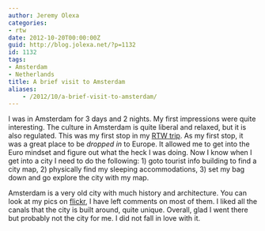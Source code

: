 ```yaml
---
author: Jeremy Olexa
categories:
- rtw
date: 2012-10-20T00:00:00Z
guid: http://blog.jolexa.net/?p=1132
id: 1132
tags:
- Amsterdam
- Netherlands
title: A brief visit to Amsterdam
aliases:
    - /2012/10/a-brief-visit-to-amsterdam/
---
```


I was in Amsterdam for 3 days and 2 nights. My first impressions were quite interesting. The culture in Amsterdam is quite liberal and relaxed, but it is also regulated. This was my first stop in my [RTW trip][1]. As my first stop, it was a great place to be *dropped in* to Europe. It allowed me to get into the Euro mindset and figure out what the heck I was doing. Now I know when I get into a city I need to do the following: 1) goto tourist info building to find a city map, 2) physically find my sleeping accommodations, 3) set my bag down and go explore the city with my map.

Amsterdam is a very old city with much history and architecture. You can look at my pics on [flickr][2], I have left comments on most of them. I liked all the canals that the city is built around, quite unique. Overall, glad I went there but probably not the city for me. I did not fall in love with it.

 [1]: http://blog.jolexa.net/category/life/rtw/
 [2]: http://www.flickr.com/photos/jolexa/sets/72157631766422953/detail/
